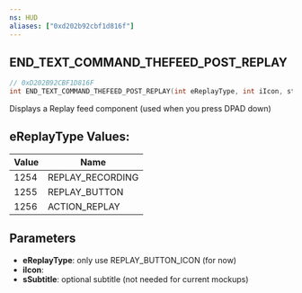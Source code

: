 ```yaml
---
ns: HUD
aliases: ["0xd202b92cbf1d816f"]
---
```

## END_TEXT_COMMAND_THEFEED_POST_REPLAY

```c
// 0xD202B92CBF1D816F
int END_TEXT_COMMAND_THEFEED_POST_REPLAY(int eReplayType, int iIcon, string sSubtitle);
```

Displays a Replay feed component (used when you press DPAD down)

## eReplayType Values:
| Value | Name |
| --- | --- |
| 1254 | REPLAY_RECORDING |
| 1255 | REPLAY_BUTTON |
| 1256 | ACTION_REPLAY |


## Parameters
* **eReplayType**: only use REPLAY_BUTTON_ICON (for now)
* **iIcon**: 
* **sSubtitle**: optional subtitle (not needed for current mockups)
